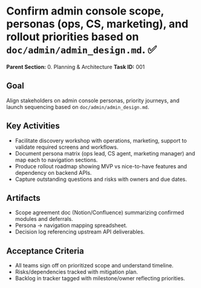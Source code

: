 # Confirm admin console scope, personas (ops, CS, marketing), and rollout priorities based on `doc/admin/admin_design.md`. ✅

**Parent Section:** 0. Planning & Architecture
**Task ID:** 001

## Goal
Align stakeholders on admin console personas, priority journeys, and launch sequencing based on `doc/admin/admin_design.md`.

## Key Activities
- Facilitate discovery workshop with operations, marketing, support to validate required screens and workflows.
- Document persona matrix (ops lead, CS agent, marketing manager) and map each to navigation sections.
- Produce rollout roadmap showing MVP vs nice-to-have features and dependency on backend APIs.
- Capture outstanding questions and risks with owners and due dates.

## Artifacts
- Scope agreement doc (Notion/Confluence) summarizing confirmed modules and deferrals.
- Persona → navigation mapping spreadsheet.
- Decision log referencing upstream API deliverables.

## Acceptance Criteria
- All teams sign off on prioritized scope and understand timeline.
- Risks/dependencies tracked with mitigation plan.
- Backlog in tracker tagged with milestone/owner reflecting priorities.
